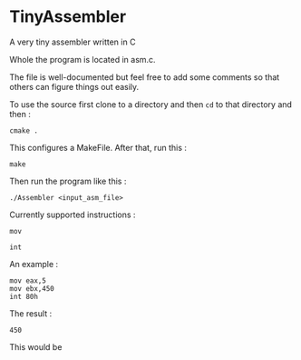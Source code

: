 # TinyAssembler
A very tiny assembler written in C

Whole the program is located in asm.c.

The file is well-documented but feel free to add some comments so that others can figure things out easily.

To use the source first clone to a directory and then `cd` to that directory and then : 
    
    cmake .
     
This configures a MakeFile. After that, run this : 
    
    make
   
Then run the program like this : 

    ./Assembler <input_asm_file>


Currently supported instructions : 

    mov
    
    int

An example : 

    mov eax,5
    mov ebx,450
    int 80h 
    
The result : 

    450
    
This would be 
